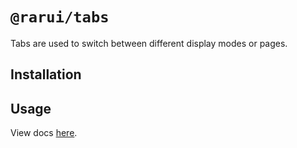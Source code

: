 # `@rarui/tabs`

Tabs are used to switch between different display modes or pages.

## Installation

## Usage

View docs [here]().
